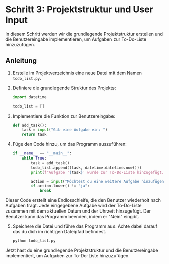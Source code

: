 # Schritt 3: Projektstruktur und User Input

In diesem Schritt werden wir die grundlegende Projektstruktur erstellen und die Benutzereingabe implementieren, um Aufgaben zur To-Do-Liste hinzuzufügen.

## Anleitung

1. Erstelle im Projektverzeichnis eine neue Datei mit dem Namen `todo_list.py`.

2. Definiere die grundlegende Struktur des Projekts:

   ```python
   import datetime

   todo_list = []

3. Implementiere die Funktion zur Benutzereingabe:

    ```python
    def add_task():
        task = input("Gib eine Aufgabe ein: ")
        return task

4. Füge den Code hinzu, um das Programm auszuführen:

    ```python
    if __name__ == "__main__":
        while True:
            task = add_task()
            todo_list.append((task, datetime.datetime.now()))
            print(f"Aufgabe '{task}' wurde zur To-Do-Liste hinzugefügt.")

            action = input("Möchtest du eine weitere Aufgabe hinzufügen? (Ja/Nein): ")
            if action.lower() != "ja":
                break

Dieser Code erstellt eine Endlosschleife, die den Benutzer wiederholt nach Aufgaben fragt. Jede eingegebene Aufgabe wird der To-Do-Liste zusammen mit dem aktuellen Datum und der Uhrzeit hinzugefügt. Der Benutzer kann das Programm beenden, indem er "Nein" eingibt.

5. Speichere die Datei und führe das Programm aus. Achte dabei darauf das du dich im richtigen Dateipfad befindest.

   ```python
   python todo_list.py

Jetzt hast du eine grundlegende Projektstruktur und die Benutzereingabe implementiert, um Aufgaben zur To-Do-Liste hinzuzufügen.
